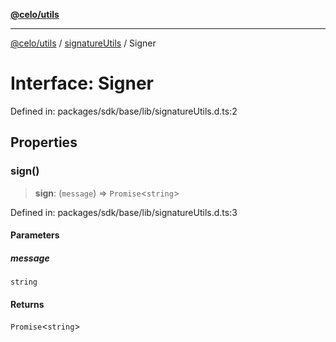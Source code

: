 [**@celo/utils**](../../README.md)

***

[@celo/utils](../../README.md) / [signatureUtils](../README.md) / Signer

# Interface: Signer

Defined in: packages/sdk/base/lib/signatureUtils.d.ts:2

## Properties

### sign()

> **sign**: (`message`) => `Promise`\<`string`\>

Defined in: packages/sdk/base/lib/signatureUtils.d.ts:3

#### Parameters

##### message

`string`

#### Returns

`Promise`\<`string`\>
